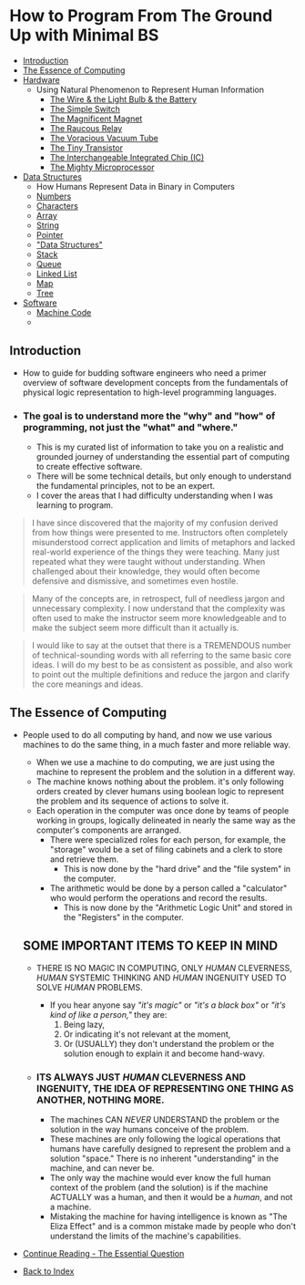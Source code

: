 # How to Program From The Ground Up with Minimal BS

- [Introduction](#introduction)
- [The Essence of Computing](02-TheEssentialQuestion-WhatAreWeComputing)
- [Hardware](03-Hardware)
  - Using Natural Phenomenon to Represent Human Information
    - [The Wire & the Light Bulb & the Battery](03-Hardware#the-wire--the-battery)
    - [The Simple Switch](03-Hardware#the-simple-switch)
    - [The Magnificent Magnet](03-Hardware#the-magnificent-electromagnet)
    - [The Raucous Relay](03-Hardware#the-raucous-relay)
    - [The Voracious Vacuum Tube](03-Hardware#the-voracious-vacuum-tube)
    - [The Tiny Transistor](03-Hardware#the-tiny-transistor)
    - [The Interchangeable Integrated Chip (IC)](03-Hardware#the-interchangeable-integrated-chip-ic)
    - [The Mighty Microprocessor](03-Hardware#the-mighty-microprocessor)
- [Data Structures](04-DataStructures)
  - How Humans Represent Data in Binary in Computers
  - [Numbers](./04-DataStructures.md#numbers) 
  - [Characters](04-DataStructures#characters)
  - [Array](04-DataStructures#array)
  - [String](04-DataStructures#string)
  - [Pointer](04-DataStructures#pointer)
  - ["Data Structures"](04-DataStructures#data-structures)
  - [Stack](04-DataStructures#stack)
  - [Queue](04-DataStructures#queue)
  - [Linked List](04-DataStructures#linked-list)
  - [Map](04-DataStructures#map)
  - [Tree](04-DataStructures#tree)
- [Software](05-Software)
  - [Machine Code](05-Software#machine-code)
  - 

## Introduction
  - How to guide for budding software engineers who need a primer overview of software development concepts 
    from the fundamentals of physical logic representation to high-level programming languages.
  - ### The goal is to understand more the "why" and "how" of programming, not just the "what" and "where."
    - This is my curated list of information to take you on a realistic and grounded journey of understanding
      the essential part of computing to create effective software.
    - There will be some technical details, but only enough to understand the fundamental principles, not to be an expert.
    - I cover the areas that I had difficulty understanding when I was learning to program.

  
  > I have since discovered that the majority of my confusion derived from how things were presented to me. 
  > Instructors often completely misunderstood correct application and limits of metaphors and lacked real-world 
  > experience of the things they were teaching. Many just repeated what they were taught without understanding.
  > When challenged about their knowledge, they would often become defensive and dismissive, and sometimes even hostile.
    
  > Many of the concepts are, in retrospect, full of needless jargon and unnecessary complexity. I now understand that
  > the complexity was often used to make the instructor seem more knowledgeable and to make the subject seem more
  > difficult than it actually is.
      
  > I would like to say at the outset that there is a TREMENDOUS number of technical-sounding words with all
  > referring to the same basic core ideas. I will do my best to be as consistent as possible, and also work to 
  > point out the multiple definitions and reduce the jargon and clarify the core meanings and ideas.

## The Essence of Computing
  - People used to do all computing by hand, and now we use various machines to do the same thing, 
    in a much faster and more reliable way.
    - When we use a machine to do computing, we are just using the machine to represent the problem and the 
      solution in a different way.
    - The machine knows nothing about the problem. it's only following orders created by clever humans using 
      boolean logic to represent the problem and its sequence of actions to solve it.
    - Each operation in the computer was once done by teams of people working in groups, logically delineated in 
      nearly the same way as the computer's components are arranged.
        - There were specialized roles for each person, for example, the "storage" would be a set of filing cabinets 
          and a clerk to store and retrieve them.
          - This is now done by the "hard drive" and the "file system" in the computer.
        - The arithmetic would be done by a person called a "calculator" who would perform the operations and record the results.
          - This is now done by the "Arithmetic Logic Unit" and stored in the "Registers" in the computer.

    ## SOME IMPORTANT ITEMS TO KEEP IN MIND
    - THERE IS NO MAGIC IN COMPUTING, ONLY _HUMAN_ CLEVERNESS, _HUMAN_ SYSTEMIC THINKING AND _HUMAN_ INGENUITY 
      USED TO SOLVE _HUMAN_ PROBLEMS. 
      - If you hear anyone say _"it's magic"_ or _"it's a black box"_ or _"it's kind of like a person,"_ 
        they are: 
        1) Being lazy, 
        2) Or indicating it's not relevant at the moment,
        3) Or (USUALLY) they don't understand the problem or the solution enough to explain it and become hand-wavy.
    
    - ### ITS ALWAYS JUST _HUMAN_ CLEVERNESS AND INGENUITY, THE IDEA OF REPRESENTING ONE THING AS ANOTHER, NOTHING MORE.
      
      - The machines CAN _NEVER_ UNDERSTAND the problem or the solution in the way humans conceive of the problem.
      - These machines are only following the logical operations that humans have carefully designed to represent 
        the problem and a solution "space." There is no inherent "understanding" in the machine, and can never be.
      - The only way the machine would ever know the full human context of the problem (and the solution) is if 
        the machine ACTUALLY was a human, and then it would be a _human_, and not a machine. 
      - Mistaking the machine for having intelligence is known as "The Eliza Effect" and is a common mistake 
        made by people who don't understand the limits of the machine's capabilities.

- [Continue Reading - The Essential Question](02-TheEssentialQuestion-WhatAreWeComputing)
- [Back to Index](README.md)